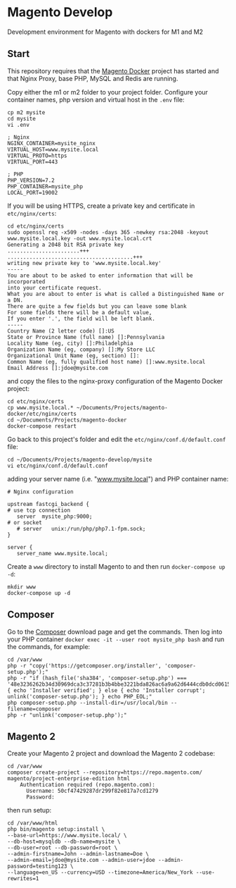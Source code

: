 # Magento Develop
Development environment for Magento with dockers for M1 and M2

## Start
This repository requires that the [Magento Docker](https://github.com/davidtay/magento-docker) 
project has started and that Nginx Proxy, base PHP, MySQL and Redis are running. 

Copy either the m1 or m2 folder to your project folder. 
Configure your container names, php version and virtual host in the `.env` file:

```
cp m2 mysite
cd mysite
vi .env
```


```
; Nginx
NGINX_CONTAINER=mysite_nginx
VIRTUAL_HOST=www.mysite.local
VIRTUAL_PROTO=https
VIRTUAL_PORT=443

; PHP 
PHP_VERSION=7.2
PHP_CONTAINER=mysite_php
LOCAL_PORT=19002
```

If you will be using HTTPS, create a private key and certificate in `etc/nginx/certs`:

```
cd etc/nginx/certs
sudo openssl req -x509 -nodes -days 365 -newkey rsa:2048 -keyout www.mysite.local.key -out www.mysite.local.crt
Generating a 2048 bit RSA private key
.......................+++
........................................+++
writing new private key to 'www.mysite.local.key'
-----
You are about to be asked to enter information that will be incorporated
into your certificate request.
What you are about to enter is what is called a Distinguished Name or a DN.
There are quite a few fields but you can leave some blank
For some fields there will be a default value,
If you enter '.', the field will be left blank.
-----
Country Name (2 letter code) []:US
State or Province Name (full name) []:Pennsylvania
Locality Name (eg, city) []:Philadelphia
Organization Name (eg, company) []:My Store LLC
Organizational Unit Name (eg, section) []:
Common Name (eg, fully qualified host name) []:www.mysite.local
Email Address []:jdoe@mysite.com
```

and copy the files to the nginx-proxy configuration of the Magento Docker project:

```
cd etc/nginx/certs
cp www.mysite.local.* ~/Documents/Projects/magento-docker/etc/nginx/certs
cd ~/Documents/Projects/magento-docker
docker-compose restart
```

Go back to this project's folder and edit the `etc/nginx/conf.d/default.conf` file:

```
cd ~/Documents/Projects/magento-develop/mysite
vi etc/nginx/conf.d/default.conf
```

adding your server name (i.e. "www.mysite.local") and PHP container name:

```
# Nginx configuration

upstream fastcgi_backend {
# use tcp connection
   server  mysite_php:9000;
# or socket
   # server   unix:/run/php/php7.1-fpm.sock;
}

server {
   server_name www.mysite.local;
```

Create a `www` directory to install Magento to and then run `docker-compose up -d`:

```
mkdir www
docker-compose up -d
```

## Composer
Go to the [Composer](https://getcomposer.org/download/) download page and get the commands. Then log into your PHP container `docker exec -it --user root mysite_php bash` and run the commands, for example:

```
cd /var/www
php -r "copy('https://getcomposer.org/installer', 'composer-setup.php');"
php -r "if (hash_file('sha384', 'composer-setup.php') === '48e3236262b34d30969dca3c37281b3b4bbe3221bda826ac6a9a62d6444cdb0dcd0615698a5cbe587c3f0fe57a54d8f5') { echo 'Installer verified'; } else { echo 'Installer corrupt'; unlink('composer-setup.php'); } echo PHP_EOL;"
php composer-setup.php --install-dir=/usr/local/bin --filename=composer
php -r "unlink('composer-setup.php');"
```

## Magento 2
Create your Magento 2 project and download the Magento 2 codebase:

```
cd /var/www
composer create-project --repository=https://repo.magento.com/ magento/project-enterprise-edition html
    Authentication required (repo.magento.com):
      Username: 50cf47429287dr299f82e817a7cd1279
      Password: 
```

then run setup:

```
cd /var/www/html
php bin/magento setup:install \
--base-url=https://www.mysite.local/ \
--db-host=mysqldb --db-name=mysite \
--db-user=root --db-password=root \
--admin-firstname=John --admin-lastname=Doe \
--admin-email=jdoe@mysite.com --admin-user=jdoe --admin-password=testing123 \
--language=en_US --currency=USD --timezone=America/New_York --use-rewrites=1
```